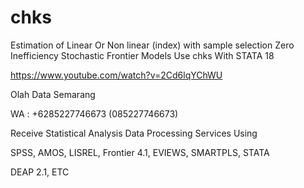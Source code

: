 # chks
Estimation of Linear Or Non linear (index) with sample selection Zero Inefficiency Stochastic Frontier Models Use chks With STATA 18

https://www.youtube.com/watch?v=2Cd6lqYChWU

Olah Data Semarang

WA : +6285227746673 (085227746673)

Receive Statistical Analysis Data Processing Services Using

SPSS, AMOS, LISREL, Frontier 4.1, EVIEWS, SMARTPLS, STATA

DEAP 2.1, ETC
